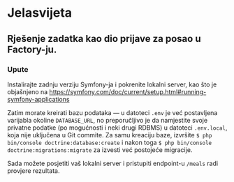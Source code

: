 # Jelasvijeta
## Rješenje zadatka kao dio prijave za posao u Factory-ju.

### Upute
Instalirajte zadnju verziju Symfony-ja i pokrenite lokalni server, kao što je objašnjeno na https://symfony.com/doc/current/setup.html#running-symfony-applications

Zatim morate kreirati bazu podataka — u datoteci ```.env``` je već postavljena varijabla okoline ```DATABASE_URL```, no preporučljivo je da namjestite svoje privatne
podatke (po mogućnosti i neki drugi RDBMS) u datoteci ```.env.local```, koja nije uključena u Git commite. Za samu kreaciju baze, izvršite ```$ php bin/console doctrine:database:create```
i nakon toga ```$ php bin/console doctrine:migrations:migrate``` za izvesti već postojeće migracije.

Sada možete posjetiti vaš lokalni server i pristupiti endpoint-u ```/meals``` radi provjere rezultata.
